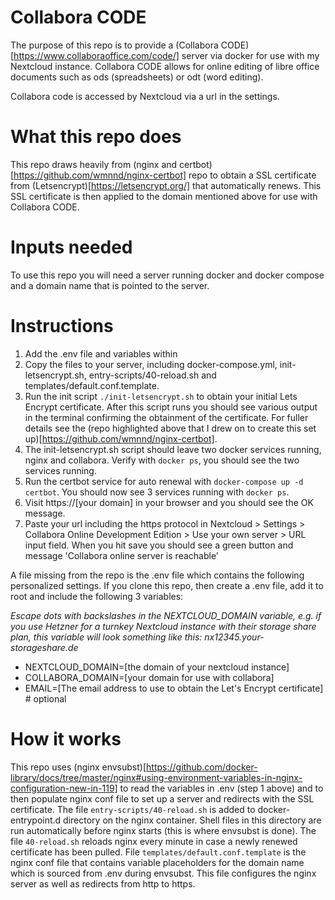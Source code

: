 # Collabora CODE

The purpose of this repo is to provide a (Collabora CODE)[https://www.collaboraoffice.com/code/] server via docker for use with my Nextcloud instance. Collabora CODE allows for online editing of libre office documents such as ods (spreadsheets) or odt (word editing).

Collabora code is accessed by Nextcloud via a url in the settings.

# What this repo does

This repo draws heavily from (nginx and certbot)[https://github.com/wmnnd/nginx-certbot] repo to obtain a SSL certificate from (Letsencrypt)[https://letsencrypt.org/] that automatically renews. This SSL certificate is then applied to the domain mentioned above for use with Collabora CODE.

# Inputs needed

To use this repo you will need a server running docker and docker compose and a domain name that is pointed to the server.

# Instructions

1. Add the .env file and variables within
2. Copy the files to your server, including docker-compose.yml, init-letsencrypt.sh, entry-scripts/40-reload.sh and templates/default.conf.template.
3. Run the init script `./init-letsencrypt.sh` to obtain your initial Lets Encrypt certificate. After this script runs you should see various output in the terminal confirming the obtainment of the certificate. For fuller details see the (repo highlighted above that I drew on to create this set up)[https://github.com/wmnnd/nginx-certbot].
4. The init-letsencrypt.sh script should leave two docker services running, nginx and collabora. Verify with `docker ps`, you should see the two services running.
5. Run the certbot service for auto renewal with `docker-compose up -d certbot`. You should now see 3 services running with `docker ps`.
6. Visit https://[your domain] in your browser and you should see the OK message.
7. Paste your url including the https protocol in Nextcloud > Settings > Collabora Online Development Edition > Use your own server > URL input field. When you hit save you should see a green button and message 'Collabora online server is reachable'


A file missing from the repo is the .env file which contains the following personalized settings. If you clone this repo, then create a .env file, add it to root and include the following 3 variables:

_Escape dots with backslashes in the NEXTCLOUD_DOMAIN variable, e.g. if you use Hetzner for a turnkey Nextcloud instance with their storage share plan, this variable will look something like this: nx12345\.your-storageshare\.de_

 * NEXTCLOUD_DOMAIN=[the domain of your nextcloud instance]
 * COLLABORA_DOMAIN=[your domain for use with collabora]
 * EMAIL=[The email address to use to obtain the Let's Encrypt certificate] # optional

# How it works

This repo uses (nginx envsubst)[https://github.com/docker-library/docs/tree/master/nginx#using-environment-variables-in-nginx-configuration-new-in-119] to read the variables in .env (step 1 above) and to then populate nginx conf file to set up a server and redirects with the SSL certificate. The file `entry-scripts/40-reload.sh` is added to docker-entrypoint.d directory on the nginx container. Shell files in this directory are run automatically before nginx starts (this is where envsubst is done). The file `40-reload.sh` reloads nginx every minute in case a newly renewed certificate has been pulled. File `templates/default.conf.template` is the nginx conf file that contains variable placeholders for the domain name which is sourced from .env during envsubst. This file configures the nginx server as well as redirects from http to https. 







